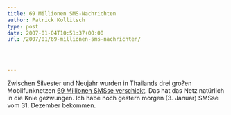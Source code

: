 ```yaml
---
title: 69 Millionen SMS-Nachrichten
author: Patrick Kollitsch
type: post
date: 2007-01-04T10:51:37+00:00
url: /2007/01/69-millionen-sms-nachrichten/




---
```

Zwischen Silvester und Neujahr wurden in Thailands drei gro?en Mobilfunknetzen [69 Millionen SMSse verschickt][1]. Das hat das Netz natürlich in die Knie gezwungen. Ich habe noch gestern morgen (3. Januar) SMSse vom 31. Dezember bekommen.

 [1]: http://thainews.prd.go.th/newsenglish/previewnews.php?news_id=255001040019&news_headline=69